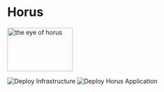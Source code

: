 # Horus

<img src="https://upload.wikimedia.org/wikipedia/commons/thumb/6/62/Eye_of_Horus.svg/800px-Eye_of_Horus.svg.png" alt="the eye of horus" width="150" height="100">


![Deploy Infrastructure](https://github.com/nikkh/Horus/workflows/Deploy%20Infrastructure/badge.svg) ![Deploy Horus Application](https://github.com/nikkh/Horus/workflows/Deploy%20Horus%20Application/badge.svg)
